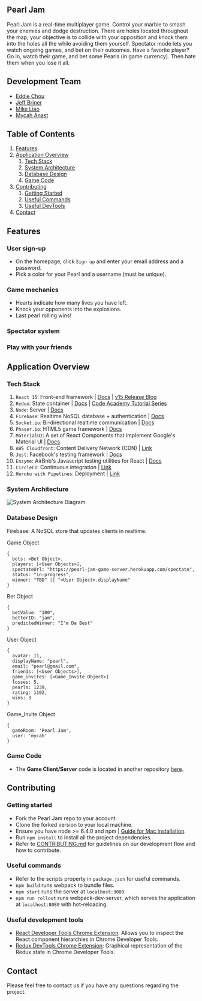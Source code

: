 ## Pearl Jam

Pearl Jam is a real-time multiplayer game. Control your marble to smash your enemies and dodge destruction. There are holes located throughout the map, your objective is to collide with your opposition and knock them into the holes all the while avoiding them yourself. Spectator mode lets you watch ongoing games, and bet on their outcomes. Have a favorite player? Go in, watch their game, and bet some Pearls (in game currency). Then hate them when you lose it all.



## Development Team

  - [Eddie Chou](http://www.github.com/eddiechou)
  - [Jeff Briner](http://www.github.com/jdbriner07)
  - [Mike Liao](http://www.github.com/mikeliao97)
  - [Mycah Anast](http://www.github.com/mycahjay)

## Table of Contents
1. [Features](#features)
2. [Application Overview](#application-overview)
	1. [Tech Stack](#tech-stack)
	2. [System Architecture](#system-architecture)
	3. [Database Design](#database-design)
	4. [Game Code](#game-code)
3. [Contributing](#contributing)
	1. [Getting Started](#setting-up)
	2. [Useful Commands](#useful-commands)
	3. [Useful DevTools](#useful-dev-tools)
4. [Contact](#contact)


<a name="features"></a>
## Features
### User sign-up

- On the homepage, click `Sign up` and enter your email address and a password.
- Pick a color for your Pearl and a username (must be unique).

### Game mechanics

- Hearts indicate how many lives you have left. 
- Knock your opponents into the explosions. 
- Last pearl rolling wins!

### Spectator system

### Play with your friends

<a name="application-overview"></a>
## Application Overview

<a name="tech-stack"></a>
### Tech Stack

1) `React 15`: Front-end framework | [Docs](https://facebook.github.io/react/blog/2016/04/07/react-v15.html) | [v15 Release Blog](https://facebook.github.io/react/blog/2016/04/07/react-v15.html)
2) `Redux`: State container | [Docs](http://redux.js.org/) | [Code Academy Tutorial Series](https://www.youtube.com/watch?v=1w-oQ-i1XB8)
3) `Node`: Server | [Docs](https://nodejs.org/en/docs/)
4) `Firebase`: Realtime NoSQL database + authentication | [Docs](https://firebase.google.com/)
5) `Socket.io`: Bi-directional realtime communication | [Docs](https://socket.io/)
6) `Phaser.io`: HTML5 game framework | [Docs](http://phaser.io/)
7) `MaterialUI`: A set of React Components that implement Google's Material UI | [Docs](http://www.material-ui.com/#/)
8) `AWS Cloudfront`: Content Delivery Network (CDN) | [Link](https://aws.amazon.com/cloudfront/)
9) `Jest`: Facebook's testing framework | [Docs](https://facebook.github.io/jest/)
10) `Enzyme`: AirBnb's Javascript testing utilities for React | [Docs](http://airbnb.io/enzyme/docs/api/)
11) `CircleCI`: Continuous integration | [Link](http://circleci.com/)
12) `Heroku with Pipelines`: Deployment | [Link](https://devcenter.heroku.com/articles/pipelines)

<a name="system-architecture"></a>
### System Architecture
![System Architecture Diagram](https://github.com/pearlJam-hrsf72/hrsf72-thesis/blob/master/system-architecture.png)

<a name="database-design"></a>
### Database Design
Firebase: A NoSQL store that updates clients in realtime. 

Game Object

```
{
  bets: <Bet Object>,
  players: [<User Objects>],
  spectateUrl: "https://pearl-jam-game-server.herokuapp.com/spectate",
  status: "in-progress",
  winner: "TBD" || "<User Object>.displayName"
}
```

Bet Object
```
{
  betValue: "100",
  bettorID: "jam",
  predictedWinner: "I'm Da Best"
}
```

User Object
```
{
  avatar: 11,
  displayName: "pearl",
  email: "pearl@gmail.com",
  friends: [<User Objects>],
  game_invites: [<Game_Invite Object>]
  losses: 5,
  pearls: 1239,
  rating: 1102,
  wins: 3
}
```

Game_Invite Object
```
{
  gameRoom: 'Pearl Jam',
  user: 'mycah'
}
```
<a name="game-code"></a>
### Game Code
- The <strong>Game Client/Server</strong> code is located in another repository [here](https://github.com/pearlJam-hrsf72/gameServer).

<a name="contributing"></a>
## Contributing

<a name="setting-up"></a>
### Getting started
- Fork the Pearl Jam repo to your account.
- Clone the forked version to your local machine.
- Ensure you have node >= 6.4.0 and npm | [Guide for Mac Installation](http://treehouse.github.io/installation-guides/mac/node-mac.html).
- Run `npm install` to install all the project dependencies.
- Refer to [CONTRIBUTING.md](CONTRIBUTING.md) for guidelines on our development flow and how to contribute.

<a name="useful-commands"></a>
### Useful commands
- Refer to the scripts property in `package.json` for useful commands.
- `npm build` runs webpack to bundle files.
- `npm start` runs the server at `localhost:3000`.
- `npm run rollout` runs webpack-dev-server, which serves the application at `localhost:8080` with hot-reloading.

<a name="useful-dev-tools"></a>
### Useful development tools
- [React Developer Tools Chrome Extension](https://chrome.google.com/webstore/detail/react-developer-tools/fmkadmapgofadopljbjfkapdkoienihi?hl=en): Allows you to inspect the React component hierarchies in Chrome Developer Tools.
- [Redux DevTools Chrome Extension](https://chrome.google.com/webstore/detail/redux-devtools/lmhkpmbekcpmknklioeibfkpmmfibljd?hl=en): Graphical representation of the Redux state in Chrome Developer Tools.

<a name="contact"></a>
## Contact

Please feel free to contact us if you have any questions regarding the project.